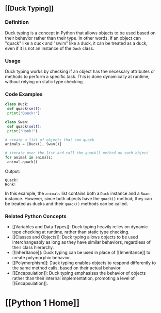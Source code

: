 ## [[Duck Typing]]

### Definition
Duck typing is a concept in Python that allows objects to be used based on their behavior rather than their type. In other words, if an object can "quack" like a duck and "swim" like a duck, it can be treated as a duck, even if it is not an instance of the `Duck` class.

### Usage
Duck typing works by checking if an object has the necessary attributes or methods to perform a specific task. This is done dynamically at runtime, without relying on static type checking.

### Code Examples
```python
class Duck:
 def quack(self):
 print("Quack!")

class Swan:
 def quack(self):
 print("Honk!")

# create a list of objects that can quack
animals = [Duck(), Swan()]

# iterate over the list and call the quack() method on each object
for animal in animals:
 animal.quack()
```

Output:
```
Quack!
Honk!
```

In this example, the `animals` list contains both a `Duck` instance and a `Swan` instance. However, since both objects have the `quack()` method, they can be treated as ducks and their `quack()` methods can be called.

### Related Python Concepts

- [[Variables and Data Types]]: Duck typing heavily relies on dynamic type checking at runtime, rather than static type checking.
- [[Classes and Objects]]: Duck typing allows objects to be used interchangeably as long as they have similar behaviors, regardless of their class hierarchy.
- [[Inheritance]]: Duck typing can be used in place of [[Inheritance]] to create polymorphic behavior.
- [[Polymorphism]]: Duck typing enables objects to respond differently to the same method calls, based on their actual behavior.
- [[Encapsulation]]: Duck typing emphasizes the behavior of objects rather than their internal implementation, promoting a level of [[Encapsulation]].
# [[Python 1 Home]]